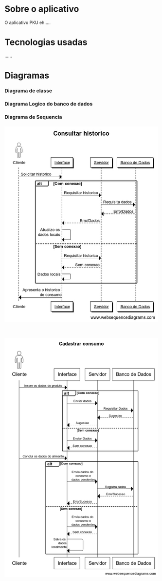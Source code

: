# Sobre o aplicativo
O aplicativo PKU eh.....

# Tecnologias usadas
......

# Diagramas
### Diagrama de classe
### Diagrama Logico do banco de dados
### Diagrama de Sequencia
<div>
  <img src="imagensPKU/WhatsApp Image 2021-09-30 at 23.39.01.jpeg" style="margin-top:5px"/>
  <img src="imagensPKU/CadastrarConsumo.png" style="margin-top:50px"/>
</div>
